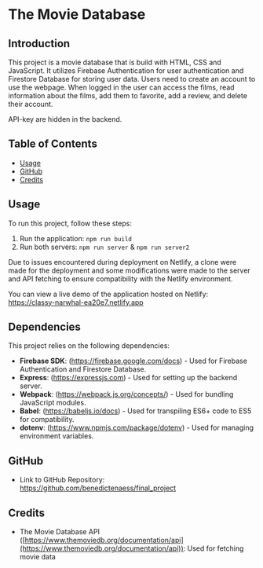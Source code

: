 # The Movie Database

## Introduction

This project is a movie database that is build with HTML, CSS and JavaScript. It utilizes Firebase Authentication for user authentication and Firestore Database for storing user data. Users need to create an account to use the webpage. When logged in the user can access the films, read information about the films, add them to favorite, add a review, and delete their account.

API-key are hidden in the backend.

## Table of Contents

- [Usage](#usage)
- [GitHub](#github)
- [Credits](#credits)

## Usage

To run this project, follow these steps:

1. Run the application: `npm run build`
2. Run both servers: `npm run server` & `npm run server2`

Due to issues encountered during deployment on Netlify, a clone were made for the deployment and some modifications were made to the server and API fetching to ensure compatibility with the Netlify environment.

You can view a live demo of the application hosted on Netlify: https://classy-narwhal-ea20e7.netlify.app
 
## Dependencies

This project relies on the following dependencies:

- **Firebase SDK**: (https://firebase.google.com/docs) - Used for Firebase Authentication and Firestore Database.
- **Express**: (https://expressjs.com) - Used for setting up the backend server.
- **Webpack**: (https://webpack.js.org/concepts/) - Used for bundling JavaScript modules.
- **Babel**: (https://babeljs.io/docs) - Used for transpiling ES6+ code to ES5 for compatibility.
- **dotenv**: (https://www.npmjs.com/package/dotenv) - Used for managing environment variables.

## GitHub

- Link to GitHub Repository: https://github.com/benedictenaess/final_project

## Credits

- The Movie Database API ([https://www.themoviedb.org/documentation/api](https://www.themoviedb.org/documentation/api)): Used for fetching movie data

